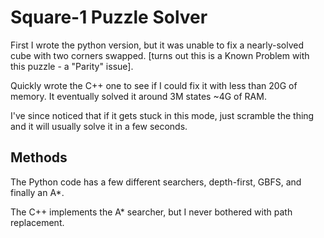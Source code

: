 
Square-1 Puzzle Solver
======================

First I wrote the python version, but it was unable to fix a
nearly-solved cube with two corners
swapped. [turns out this is a Known Problem with this puzzle - a "Parity" issue].

Quickly wrote the C++ one to see if I could fix it with less than 20G of memory.
It eventually solved it around 3M states ~4G of RAM.

I've since noticed that if it gets stuck in this mode, just scramble
the thing and it will usually solve it in a few seconds.

Methods
-------

The Python code has a few different searchers, depth-first, GBFS, and finally an A*.

The C++ implements the A* searcher, but I never bothered with path replacement.
